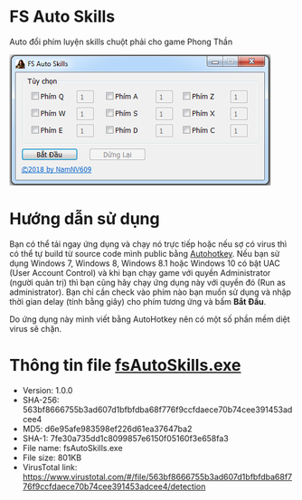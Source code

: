 # FS Auto Skills
Auto đổi phím luyện skills chuột phải cho game Phong Thần

![FS Auto Skills](fsScr.png)

# Hướng dẫn sử dụng

Bạn có thể tải ngay ứng dụng và chạy nó trực tiếp hoặc nếu sợ có virus thì có thể tự build từ source code mình public bằng [Autohotkey](https://autohotkey.com/download/). Nếu bạn sử dụng Windows 7, Windows 8, Windows 8.1 hoặc Windows 10 có bật UAC (User Account Control) và khi bạn chạy game với quyền Administrator (người quản trị) thì bạn cũng hãy chạy ứng dụng này với quyền đó (Run as administrator). Bạn chỉ cần check vào phím nào bạn muốn sử dụng và nhập thời gian delay (tính bằng giây) cho phím tương ứng và bấm **Bắt Đầu**.

Do ứng dụng này mình viết bằng AutoHotkey nên có một số phần mềm diệt virus sẽ chặn.

# Thông tin file [fsAutoSkills.exe](fsAutoSkills.exe)

* Version: 1.0.0
* SHA-256: 563bf8666755b3ad607d1bfbfdba68f776f9ccfdaece70b74cee391453adcee4
* MD5: d6e95afe983598ef226d61ea37647ba2
* SHA-1: 7fe30a735dd1c8099857e6150f05160f3e658fa3
* File name: fsAutoSkills.exe
* File size: 801KB
* VirusTotal link: https://www.virustotal.com/#/file/563bf8666755b3ad607d1bfbfdba68f776f9ccfdaece70b74cee391453adcee4/detection